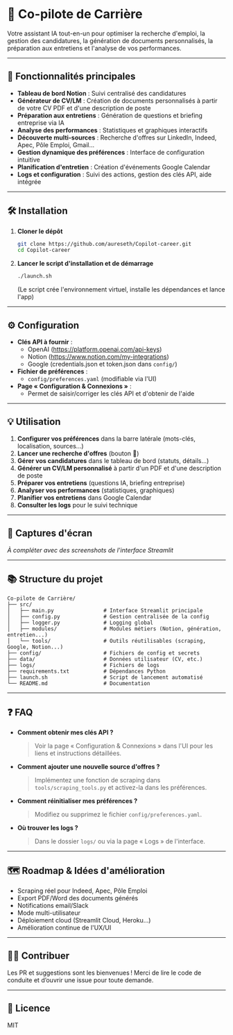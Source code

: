 # 🤖 Co-pilote de Carrière

Votre assistant IA tout-en-un pour optimiser la recherche d'emploi, la gestion des candidatures, la génération de documents personnalisés, la préparation aux entretiens et l'analyse de vos performances.

---

## 🚀 Fonctionnalités principales

- **Tableau de bord Notion** : Suivi centralisé des candidatures
- **Générateur de CV/LM** : Création de documents personnalisés à partir de votre CV PDF et d'une description de poste
- **Préparation aux entretiens** : Génération de questions et briefing entreprise via IA
- **Analyse des performances** : Statistiques et graphiques interactifs
- **Découverte multi-sources** : Recherche d'offres sur LinkedIn, Indeed, Apec, Pôle Emploi, Gmail...
- **Gestion dynamique des préférences** : Interface de configuration intuitive
- **Planification d'entretien** : Création d'événements Google Calendar
- **Logs et configuration** : Suivi des actions, gestion des clés API, aide intégrée

---

## 🛠️ Installation

1. **Cloner le dépôt**
   ```bash
   git clone https://github.com/aureseth/Copilot-career.git
   cd Copilot-career
   ```
2. **Lancer le script d'installation et de démarrage**
   ```bash
   ./launch.sh
   ```
   (Le script crée l'environnement virtuel, installe les dépendances et lance l'app)

---

## ⚙️ Configuration

- **Clés API à fournir** :
  - OpenAI (https://platform.openai.com/api-keys)
  - Notion (https://www.notion.com/my-integrations)
  - Google (credentials.json et token.json dans `config/`)
- **Fichier de préférences** :
  - `config/preferences.yaml` (modifiable via l'UI)
- **Page « Configuration & Connexions »** :
  - Permet de saisir/corriger les clés API et d'obtenir de l'aide

---

## 💡 Utilisation

1. **Configurer vos préférences** dans la barre latérale (mots-clés, localisation, sources...)
2. **Lancer une recherche d'offres** (bouton 🚀)
3. **Gérer vos candidatures** dans le tableau de bord (statuts, détails...)
4. **Générer un CV/LM personnalisé** à partir d'un PDF et d'une description de poste
5. **Préparer vos entretiens** (questions IA, briefing entreprise)
6. **Analyser vos performances** (statistiques, graphiques)
7. **Planifier vos entretiens** dans Google Calendar
8. **Consulter les logs** pour le suivi technique

---

## 📸 Captures d'écran

*À compléter avec des screenshots de l'interface Streamlit*

---

## 📚 Structure du projet

```
Co-pilote de Carrière/
├── src/
│   ├── main.py                # Interface Streamlit principale
│   ├── config.py              # Gestion centralisée de la config
│   ├── logger.py              # Logging global
│   ├── modules/               # Modules métiers (Notion, génération, entretien...)
│   └── tools/                 # Outils réutilisables (scraping, Google, Notion...)
├── config/                    # Fichiers de config et secrets
├── data/                      # Données utilisateur (CV, etc.)
├── logs/                      # Fichiers de logs
├── requirements.txt           # Dépendances Python
├── launch.sh                  # Script de lancement automatisé
└── README.md                  # Documentation
```

---

## ❓ FAQ

- **Comment obtenir mes clés API ?**
  > Voir la page « Configuration & Connexions » dans l'UI pour les liens et instructions détaillées.
- **Comment ajouter une nouvelle source d'offres ?**
  > Implémentez une fonction de scraping dans `tools/scraping_tools.py` et activez-la dans les préférences.
- **Comment réinitialiser mes préférences ?**
  > Modifiez ou supprimez le fichier `config/preferences.yaml`.
- **Où trouver les logs ?**
  > Dans le dossier `logs/` ou via la page « Logs » de l'interface.

---

## 🗺️ Roadmap & Idées d'amélioration

- Scraping réel pour Indeed, Apec, Pôle Emploi
- Export PDF/Word des documents générés
- Notifications email/Slack
- Mode multi-utilisateur
- Déploiement cloud (Streamlit Cloud, Heroku...)
- Amélioration continue de l'UX/UI

---

## 👨‍💻 Contribuer

Les PR et suggestions sont les bienvenues ! Merci de lire le code de conduite et d’ouvrir une issue pour toute demande.

---

## 📄 Licence

MIT
